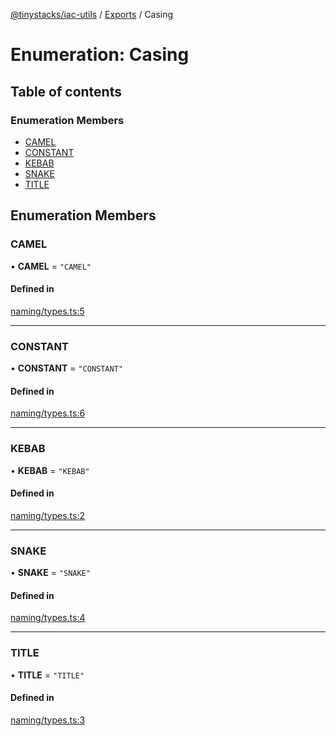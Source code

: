[@tinystacks/iac-utils](../README.md) / [Exports](../modules.md) / Casing

# Enumeration: Casing

## Table of contents

### Enumeration Members

- [CAMEL](Casing.md#camel)
- [CONSTANT](Casing.md#constant)
- [KEBAB](Casing.md#kebab)
- [SNAKE](Casing.md#snake)
- [TITLE](Casing.md#title)

## Enumeration Members

### CAMEL

• **CAMEL** = ``"CAMEL"``

#### Defined in

[naming/types.ts:5](https://github.com/tinystacks/iac-utils/blob/a4b1b24/src/naming/types.ts#L5)

___

### CONSTANT

• **CONSTANT** = ``"CONSTANT"``

#### Defined in

[naming/types.ts:6](https://github.com/tinystacks/iac-utils/blob/a4b1b24/src/naming/types.ts#L6)

___

### KEBAB

• **KEBAB** = ``"KEBAB"``

#### Defined in

[naming/types.ts:2](https://github.com/tinystacks/iac-utils/blob/a4b1b24/src/naming/types.ts#L2)

___

### SNAKE

• **SNAKE** = ``"SNAKE"``

#### Defined in

[naming/types.ts:4](https://github.com/tinystacks/iac-utils/blob/a4b1b24/src/naming/types.ts#L4)

___

### TITLE

• **TITLE** = ``"TITLE"``

#### Defined in

[naming/types.ts:3](https://github.com/tinystacks/iac-utils/blob/a4b1b24/src/naming/types.ts#L3)
